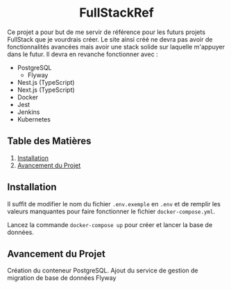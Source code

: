 <h1 align="center">FullStackRef</h1>

Ce projet a pour but de me servir de référence pour les futurs projets FullStack que je vourdrais créer. Le site ainsi créé ne devra pas avoir de fonctionnalités avancées mais avoir une stack solide sur laquelle m'appuyer dans le futur. Il devra en revanche fonctionner avec :

- PostgreSQL
    - Flyway
- Nest.js (TypeScript)
- Next.js (TypeScript)
- Docker
- Jest
- Jenkins
- Kubernetes

## Table des Matières

1. [Installation](#installation)
2. [Avancement du Projet](#avancement-du-projet)

## Installation

Il suffit de modifier le nom du fichier `.env.exemple` en `.env` et de remplir les valeurs manquantes pour faire fonctionner le fichier `docker-compose.yml`.

Lancez la commande `docker-compose up` pour créer et lancer la base de données.

## Avancement du Projet

Création du conteneur PostgreSQL.
Ajout du service de gestion de migration de base de données Flyway